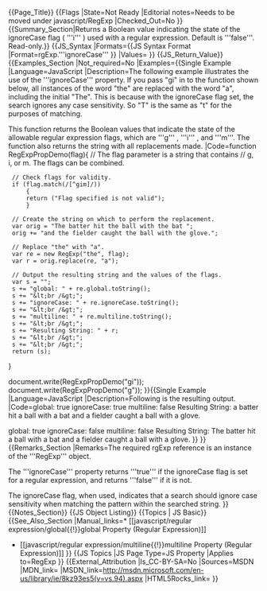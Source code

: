 {{Page_Title}}
{{Flags
|State=Not Ready
|Editorial notes=Needs to be moved under javascript/RegExp
|Checked_Out=No
}}
{{Summary_Section|Returns a Boolean value indicating the state of the ignoreCase flag ( '''i''' ) used with a regular expression. Default is '''false'''. Read-only.}}
{{JS_Syntax
|Formats={{JS Syntax Format
|Format=rgExp.'''ignoreCase'''
}}
|Values=
}}
{{JS_Return_Value}}
{{Examples_Section
|Not_required=No
|Examples={{Single Example
|Language=JavaScript
|Description=The following example illustrates the use of the '''ignoreCase''' property. If you pass "gi" in to the function shown below, all instances of the word "the" are replaced with the word "a", including the initial "The". This is because with the ignoreCase flag set, the search ignores any case sensitivity. So "T" is the same as "t" for the purposes of matching.

This function returns the Boolean values that indicate the state of the allowable regular expression flags, which are '''g''' , '''i''' , and '''m'''. The function also returns the string with all replacements made.
|Code=function RegExpPropDemo(flag){
     // The flag parameter is a string that contains
     // g, i, or m. The flags can be combined.
 
     // Check flags for validity.
     if (flag.match(/[^gim]/))
         {
         return ("Flag specified is not valid");
         }
 
     // Create the string on which to perform the replacement.
     var orig = "The batter hit the ball with the bat ";
     orig += "and the fielder caught the ball with the glove.";
 
     // Replace "the" with "a".
     var re = new RegExp("the", flag);
     var r = orig.replace(re, "a");        
 
     // Output the resulting string and the values of the flags.
     var s = "";
     s += "global: " + re.global.toString();
     s += "&lt;br /&gt;";
     s += "ignoreCase: " + re.ignoreCase.toString();
     s += "&lt;br /&gt;";
     s += "multiline: " + re.multiline.toString();
     s += "&lt;br /&gt;";
     s += "Resulting String: " + r;
     s += "&lt;br /&gt;";
     s += "&lt;br /&gt;";
     return (s);
 }
 
 document.write(RegExpPropDemo("gi"));
 document.write(RegExpPropDemo("g"));
}}{{Single Example
|Language=JavaScript
|Description=Following is the resulting output.
|Code=global: true
 ignoreCase: true
 multiline: false
 Resulting String: a batter hit a ball with a bat and a fielder caught a ball with a glove.
 
 global: true
 ignoreCase: false
 multiline: false
 Resulting String: The batter hit a ball with a bat and a fielder caught a ball with a glove.
}}
}}
{{Remarks_Section
|Remarks=The required rgExp reference is an instance of the '''RegExp''' object.

The '''ignoreCase''' property returns '''true''' if the ignoreCase flag is set for a regular expression, and returns '''false''' if it is not.

The ignoreCase flag, when used, indicates that a search should ignore case sensitivity when matching the pattern within the searched string.
}}
{{Notes_Section}}
{{JS Object Listing}}
{{Topics | JS Basic}}
{{See_Also_Section
|Manual_links=* [[javascript/regular expression/global{{!}}global Property (Regular Expression)]]
* [[javascript/regular expression/multiline{{!}}multiline Property (Regular Expression)]]
}}
{{JS Topics
|JS Page Type=JS Property
|Applies to=RegExp
}}
{{External_Attribution
|Is_CC-BY-SA=No
|Sources=MSDN
|MDN_link=
|MSDN_link=http://msdn.microsoft.com/en-us/library/ie/8kz93es5(v=vs.94).aspx
|HTML5Rocks_link=
}}